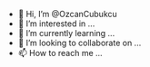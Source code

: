 - 👋 Hi, I’m @OzcanCubukcu
- 👀 I’m interested in ...
- 🌱 I’m currently learning ...
- 💞️ I’m looking to collaborate on ...
- 📫 How to reach me ...

<!---
OzcanCubukcu/OzcanCubukcu is a ✨ special ✨ repository because its `README.md` (this file) appears on your GitHub profile.
You can click the Preview link to take a look at your changes.
--->
